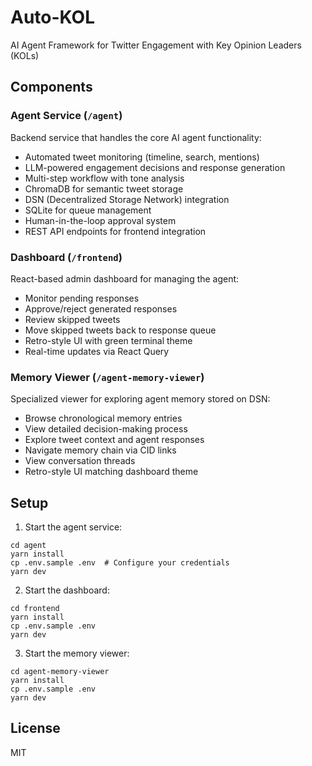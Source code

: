 # Auto-KOL

AI Agent Framework for Twitter Engagement with Key Opinion Leaders (KOLs)

## Components

### Agent Service (`/agent`)
Backend service that handles the core AI agent functionality:
- Automated tweet monitoring (timeline, search, mentions)
- LLM-powered engagement decisions and response generation
- Multi-step workflow with tone analysis
- ChromaDB for semantic tweet storage
- DSN (Decentralized Storage Network) integration
- SQLite for queue management
- Human-in-the-loop approval system
- REST API endpoints for frontend integration

### Dashboard (`/frontend`)
React-based admin dashboard for managing the agent:
- Monitor pending responses
- Approve/reject generated responses
- Review skipped tweets
- Move skipped tweets back to response queue
- Retro-style UI with green terminal theme
- Real-time updates via React Query

### Memory Viewer (`/agent-memory-viewer`)
Specialized viewer for exploring agent memory stored on DSN:
- Browse chronological memory entries
- View detailed decision-making process
- Explore tweet context and agent responses
- Navigate memory chain via CID links
- View conversation threads
- Retro-style UI matching dashboard theme

## Setup

1. Start the agent service:
```
cd agent
yarn install
cp .env.sample .env  # Configure your credentials
yarn dev
```

2. Start the dashboard:
```
cd frontend
yarn install
cp .env.sample .env
yarn dev
```

3. Start the memory viewer:
```
cd agent-memory-viewer
yarn install
cp .env.sample .env
yarn dev
```

## License

MIT 